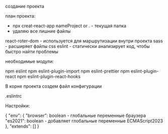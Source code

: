 создание проекта

план проекта:

- npx creat-react-app nameProject or . - текущая папка
- удаляю все лишние файлы

react-roter-dom - используется для маршрутизации внутри проекта
sass - расширяет файлы css
eslint - статически анализирует код, чтобы быстро найти проблемы

необходимые модули:

npm eslint
npm eslint-plugin-import
npm eslint-prettier
npm eslint-plugin-react
npm eslint-plugin-react-hooks

В корне проекта создем файл конфигурации

.eslintrc

Настройки:

{
"env": {
"browser": boolean - глобальные переменные браузера
"es2021": boolean - добавляет глобальные переменные ECMAScript2023
},
"extends": []
}
